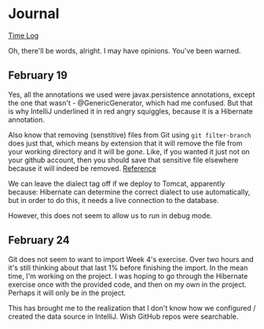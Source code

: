 # Journal

[Time Log](other/TimeLog.md)

Oh, there'll be words, alright. I may have opinions. You've been warned.

## February 19

Yes, all the annotations we used were javax.persistence annotations, except the one that wasn't - @GenericGenerator, which had me confused. But that is why IntelliJ underlined it in red angry squiggles, because it is a Hibernate annotation.

Also know that removing (senstitive) files from Git using `git filter-branch` does just that, which means by extension that it will remove the file from your working directory and it will be *gone*. Like, if you wanted it just not on your github account, then you should save that sensitive file elsewhere because it will indeed be removed. [Reference](https://help.github.com/articles/removing-sensitive-data-from-a-repository/)

We can leave the dialect tag off if we deploy to Tomcat, apparently because:
      Hibernate can determine the correct dialect to use automatically, but in order to do this, it needs a live connection to the database.
      
However, this does not seem to allow us to run in debug mode.

## February 24

Git does not seem to want to import Week 4's exercise. Over two hours
and it's still thinking about that last 1% before finishing the import.
In the mean time, I'm working on the project. I was hoping to go through
the Hibernate exercise once with the provided code, and then on my own
in the project. Perhaps it will only be in the project.

This has brought me to the realization that I don't know how we configured /
created the data source in IntelliJ. Wish GitHub repos were searchable.